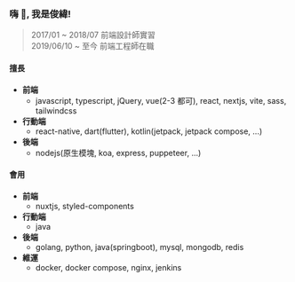 ### 嗨 👋, 我是俊緯!

> 2017/01 ~ 2018/07 前端設計師實習  
> 2019/06/10 ~ 至今 前端工程師在職

#### 擅長

* **前端**
  * javascript, typescript, jQuery, vue(2-3 都可), react, nextjs, vite, sass, tailwindcss
* **行動端**
  * react-native, dart(flutter), kotlin(jetpack, jetpack compose, ...)
* **後端**
  * nodejs(原生模塊, koa, express, puppeteer, ...)

#### 會用

* **前端**
  * nuxtjs, styled-components
* **行動端**
  * java
* **後端**
  * golang, python, java(springboot), mysql, mongodb, redis
* **維運**
  * docker, docker compose, nginx, jenkins
